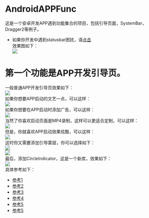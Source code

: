 # AndroidAPPFunc
这是一个安卓开发APP遇到功能集合的项目，包括引导页面，SystemBar，Dragger2等例子。<br>
* 如果你开发中遇到statusbar困扰，请[点击](https://github.com/xumorden/AndroidAPPFunc/blob/master/SystemBar/README.md)<br>
效果图如下：<br>
![](https://github.com/xumorden/AndroidAPPFunc/blob/master/image/bar4pic.jpg)<br>
# 第一个功能是APP开发引导页。
一般普通APP开发引导页效果如下：<br>
![](https://github.com/xumorden/AndroidAPPFunc/blob/master/GIFView/1.gif)<br>
如果你想要APP启动的文艺一点，可以这样：<br>
![](https://github.com/xumorden/AndroidAPPFunc/blob/master/GIFView/2.gif)<br>
如果你想要在APP启动时添加广告，可以这样：<br>
![](https://github.com/xumorden/AndroidAPPFunc/blob/master/GIFView/3.gif)<br>
当然了你喜欢启动页面是MP4录制，这样可以更适合定制，可以这样：<br>
![](https://github.com/xumorden/AndroidAPPFunc/blob/master/GIFView/4.gif)<br>
但是，你就喜欢APP启动效果炫酷，可以这样：<br>
![](https://github.com/xumorden/AndroidAPPFunc/blob/master/GIFView/5.gif)<br>
这时你又需要添加引导蒙层，你可以选择如下：<br>
![](https://github.com/xumorden/AndroidAPPFunc/blob/master/image/img1.png)<br>
![](https://github.com/xumorden/AndroidAPPFunc/blob/master/image/img1.png)<br>
最后，添加CircleIndicator，这是一个新库，效果如下：<br>
![](https://github.com/xumorden/AndroidAPPFunc/blob/master/GIFView/6.gif)<br>
具体参考如下：<br>
* [参考1](https://github.com/lingyunzhu/WelcomPage)<br>
* [参考2](https://github.com/jkyeo/Android-SplashView)<br>
* [参考3](https://github.com/KobeGong/UberSplash)<br>
* [参考4](https://github.com/JeasonWong/Particle)<br>
* [参考5](https://github.com/binIoter/GuideView)<br>
* [参考5](https://github.com/ongakuer/CircleIndicator)<br>
